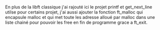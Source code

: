 En plus de la libft classique j'ai rajouté ici le projet printf et get_next_line utilse pour certains projet, 
j'ai aussi ajouter la fonction ft_malloc qui encapsule malloc et qui met toute les adresse alloué par malloc dans une liste chainé pour pouvoir les free
en fin de programme grace a ft_exit.
